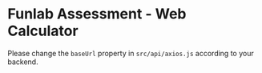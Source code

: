 # Funlab Assessment - Web Calculator

Please change the `baseUrl` property in `src/api/axios.js` according to your backend.
